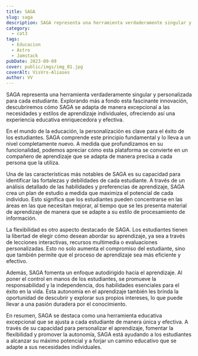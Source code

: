 ```yaml
---
title: SAGA
slug: saga
description: SAGA representa una herramienta verdaderamente singular y personalizada para cada aprendiz. Explorando más a fondo esta fascinante innovación, Descubramos juntos SAGA.
category:
  - cat3
tags:
  - Educacion
  - Astro
  - Jamstack
pubDate: 2023-09-09
cover: public/imgs/img_01.jpg
coverAlt: VisVrs-Aliases
author: VV
---
```


SAGA representa una herramienta verdaderamente singular y personalizada para cada estudiante. Explorando más a fondo esta fascinante innovación, descubriremos cómo SAGA se adapta de manera excepcional a las necesidades y estilos de aprendizaje individuales, ofreciendo así una experiencia educativa enriquecedora y efectiva.

En el mundo de la educación, la personalización es clave para el éxito de los estudiantes. SAGA comprende este principio fundamental y lo lleva a un nivel completamente nuevo. A medida que profundizamos en su funcionalidad, podemos apreciar cómo esta plataforma se convierte en un compañero de aprendizaje que se adapta de manera precisa a cada persona que la utiliza.

Una de las características más notables de SAGA es su capacidad para identificar las fortalezas y debilidades de cada estudiante. A través de un análisis detallado de las habilidades y preferencias de aprendizaje, SAGA crea un plan de estudio a medida que maximiza el potencial de cada individuo. Esto significa que los estudiantes pueden concentrarse en las áreas en las que necesitan mejorar, al tiempo que se les presenta material de aprendizaje de manera que se adapte a su estilo de procesamiento de información.

La flexibilidad es otro aspecto destacado de SAGA. Los estudiantes tienen la libertad de elegir cómo desean abordar su aprendizaje, ya sea a través de lecciones interactivas, recursos multimedia o evaluaciones personalizadas. Esto no solo aumenta el compromiso del estudiante, sino que también permite que el proceso de aprendizaje sea más eficiente y efectivo.

Además, SAGA fomenta un enfoque autodirigido hacia el aprendizaje. Al poner el control en manos de los estudiantes, se promueve la responsabilidad y la independencia, dos habilidades esenciales para el éxito en la vida. Esta autonomía en el aprendizaje también les brinda la oportunidad de descubrir y explorar sus propios intereses, lo que puede llevar a una pasión duradera por el conocimiento.

En resumen, SAGA se destaca como una herramienta educativa excepcional que se ajusta a cada estudiante de manera única y efectiva. A través de su capacidad para personalizar el aprendizaje, fomentar la flexibilidad y promover la autonomía, SAGA está ayudando a los estudiantes a alcanzar su máximo potencial y a forjar un camino educativo que se adapte a sus necesidades individuales.

